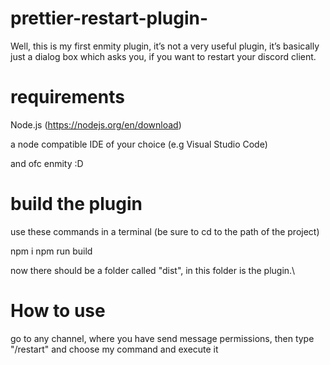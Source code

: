 # prettier-restart-plugin-
Well, this is my first enmity plugin, it’s not a very useful plugin, it’s basically just a dialog box which asks you, if you want to restart your discord client.

# requirements
Node.js (https://nodejs.org/en/download)

a node compatible IDE of your choice (e.g Visual Studio Code)

and ofc enmity :D
 
# build the plugin
use these commands in a terminal (be sure to cd to the path of the project)

npm i
npm run build

now there should be a folder called "dist", in this folder is the plugin.\

# How to use 
go to any channel, where you have send message permissions, then type "/restart" and choose my command and execute it
